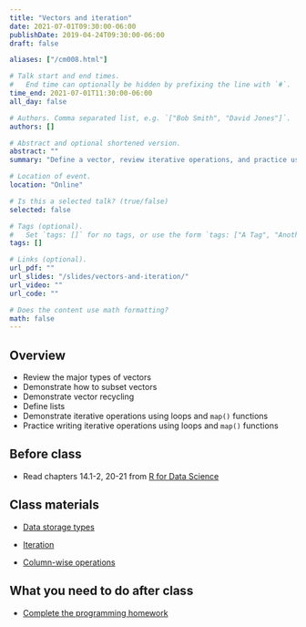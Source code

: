 ```yaml
---
title: "Vectors and iteration"
date: 2021-07-01T09:30:00-06:00
publishDate: 2019-04-24T09:30:00-06:00
draft: false

aliases: ["/cm008.html"]

# Talk start and end times.
#   End time can optionally be hidden by prefixing the line with `#`.
time_end: 2021-07-01T11:30:00-06:00
all_day: false

# Authors. Comma separated list, e.g. `["Bob Smith", "David Jones"]`.
authors: []

# Abstract and optional shortened version.
abstract: ""
summary: "Define a vector, review iterative operations, and practice using loops and map functions."

# Location of event.
location: "Online"

# Is this a selected talk? (true/false)
selected: false

# Tags (optional).
#   Set `tags: []` for no tags, or use the form `tags: ["A Tag", "Another Tag"]` for one or more tags.
tags: []

# Links (optional).
url_pdf: ""
url_slides: "/slides/vectors-and-iteration/"
url_video: ""
url_code: ""

# Does the content use math formatting?
math: false
---
```




## Overview

* Review the major types of vectors
* Demonstrate how to subset vectors
* Demonstrate vector recycling
* Define lists
* Demonstrate iterative operations using loops and `map()` functions
* Practice writing iterative operations using loops and `map()` functions

## Before class

* Read chapters 14.1-2, 20-21 from [R for Data Science](http://r4ds.had.co.nz/)

## Class materials

* [Data storage types](/notes/vectors/)
* [Iteration](/notes/iteration/)

* [Column-wise operations](https://dplyr.tidyverse.org/dev/articles/colwise.html)

## What you need to do after class

* [Complete the programming homework](/homework/programming/)
